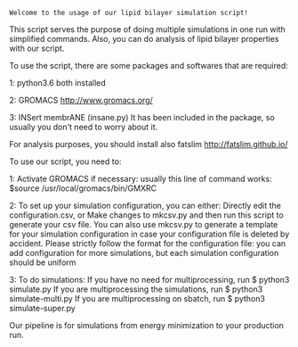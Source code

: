 	Welcome to the usage of our lipid bilayer simulation script! 

This script serves the purpose of doing multiple simulations in one run with simplified commands. Also, you can do analysis of lipid bilayer properties with our script.

To use the script, there are some packages and softwares that are required:

1: python3.6 both installed

2: GROMACS
    http://www.gromacs.org/

3: INSert membrANE (insane.py)
It has been included in the package, so usually you don't need to worry about it.

For analysis purposes, you should install also fatslim
http://fatslim.github.io/


To use our script, you need to:

1: Activate GROMACS if necessary: usually this line of command works:
	$source /usr/local/gromacs/bin/GMXRC

2: To set up your simulation configuration, you can either:
    Directly edit the configuration.csv, or
    Make changes to mkcsv.py and then run this script to generate your csv file.
    You can also use mkcsv.py to generate a template for your simulation configuration in case your configuration file is deleted by accident.
    Please strictly follow the format for the configuration file: you can add configuration for more simulations, but each simulation configuration should be uniform

3: To do simulations:
    If you have no need for multiprocessing, run 
    $ python3 simulate.py
    If you are multiprocessing the simulations, run
    $ python3 simulate-multi.py
    If you are multiprocessing on sbatch, run
    $ python3 simulate-super.py

Our pipeline is for simulations from energy minimization to your production run.